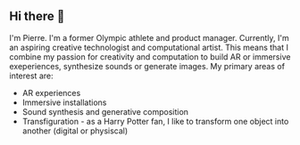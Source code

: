 ## Hi there 👋

I'm Pierre. I'm a former Olympic athlete and product manager. Currently, I'm an aspiring creative technologist and computational artist. This means that I combine my passion for creativity and computation to build AR or immersive exeperiences, synthesize sounds or generate images. My primary areas of interest are:

* AR experiences
* Immersive installations
* Sound synthesis and generative composition
* Transfiguration - as a Harry Potter fan, I like to transform one object into another (digital or physiscal)







<!--
**trinpu/trinpu** is a ✨ _special_ ✨ repository because its `README.md` (this file) appears on your GitHub profile.

Here are some ideas to get you started:

- 🔭 I’m currently working on ...
- 🌱 I’m currently learning ...
- 👯 I’m looking to collaborate on ...
- 🤔 I’m looking for help with ...
- 💬 Ask me about ...
- 📫 How to reach me: ...
- 😄 Pronouns: ...
- ⚡ Fun fact: ...
-->
